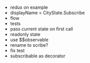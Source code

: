 - redux on example
- displayName = CityState.Subscribe
- flow
- tests
- pass current state on first call
- readonly state
- use $$observable
- rename to scribe?
- fix test
- subscribable as decorator
